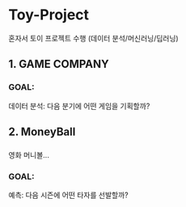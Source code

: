 # Toy-Project
혼자서 토이 프로젝트 수행 (데이터 분석/머신러닝/딥러닝)

## 1. GAME COMPANY
### GOAL: 
데이터 분석: 다음 분기에 어떤 게임을 기획할까?

## 2. MoneyBall
### 
영화 머니볼...
### GOAL:
예측: 다음 시즌에 어떤 타자를 선발할까?
